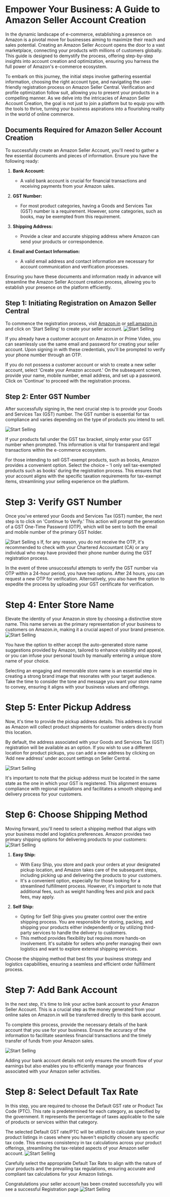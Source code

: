 # Empower Your Business: A Guide to Amazon Seller Account Creation

In the dynamic landscape of e-commerce, establishing a presence on Amazon is a pivotal move for businesses aiming to maximize their reach and sales potential. Creating an Amazon Seller Account opens the door to a vast marketplace, connecting your products with millions of customers globally. This guide is designed to demystify the process, offering step-by-step insights into account creation and optimization, ensuring you harness the full power of Amazon's e-commerce ecosystem.

To embark on this journey, the initial steps involve gathering essential information, choosing the right account type, and navigating the user-friendly registration process on Amazon Seller Central. Verification and profile optimization follow suit, allowing you to present your products in a compelling manner. As we delve into the intricacies of Amazon Seller Account Creation, the goal is not just to join a platform but to equip you with the tools to thrive, turning your business aspirations into a flourishing reality in the world of online commerce.

## Documents Required for Amazon Seller Account Creation

To successfully create an Amazon Seller Account, you'll need to gather a few essential documents and pieces of information. Ensure you have the following ready:

1. **Bank Account:**

   - A valid bank account is crucial for financial transactions and receiving payments from your Amazon sales.

2. **GST Number:**

   - For most product categories, having a Goods and Services Tax (GST) number is a requirement. However, some categories, such as books, may be exempted from this requirement.

3. **Shipping Address:**

   - Provide a clear and accurate shipping address where Amazon can send your products or correspondence.

4. **Email and Contact Information:**
   - A valid email address and contact information are necessary for account communication and verification processes.

Ensuring you have these documents and information ready in advance will streamline the Amazon Seller Account creation process, allowing you to establish your presence on the platform efficiently.

## Step 1: Initiating Registration on Amazon Seller Central

To commence the registration process, visit [Amazon.in](https://www.amazon.in) or [sell.amazon.in](https://sell.amazon.in) and click on 'Start Selling' to create your seller account.
![Start Selling](/docs/content/amazon/amazon-seller-onboarding.gif)

If you already have a customer account on Amazon.in or Prime Video, you can seamlessly use the same email and password for creating your seller account. Upon signing in with these credentials, you'll be prompted to verify your phone number through an OTP.

If you do not possess a customer account or wish to create a new seller account, select 'Create your Amazon account.' On the subsequent screen, provide your name, mobile number, email address, and set up a password. Click on ‘Continue’ to proceed with the registration process.

## Step 2: Enter GST Number

After successfully signing in, the next crucial step is to provide your Goods and Services Tax (GST) number. The GST number is essential for tax compliance and varies depending on the type of products you intend to sell.

![Start Selling](/docs/content/amazon/amazon-seller-onboarding-1.png)

If your products fall under the GST tax bracket, simply enter your GST number when prompted. This information is vital for transparent and legal transactions within the e-commerce ecosystem.

For those intending to sell GST-exempt products, such as books, Amazon provides a convenient option. Select the choice – ‘I only sell tax-exempted products such as books’ during the registration process. This ensures that your account aligns with the specific taxation requirements for tax-exempt items, streamlining your selling experience on the platform.

# Step 3: Verify GST Number

Once you've entered your Goods and Services Tax (GST) number, the next step is to click on 'Continue to Verify.’ This action will prompt the generation of a GST One-Time Password (OTP), which will be sent to both the email and mobile number of the primary GST holder.

![Start Selling](/docs/content/amazon/amazon-seller-onboarding-2.gif)
s
If, for any reason, you do not receive the OTP, it's recommended to check with your Chartered Accountant (CA) or any individual who may have provided their phone number during the GST registration process.

In the event of three unsuccessful attempts to verify the GST number via OTP within a 24-hour period, you have two options. After 24 hours, you can request a new OTP for verification. Alternatively, you also have the option to expedite the process by uploading your GST certificate for verification.

# Step 4: Enter Store Name

Elevate the identity of your Amazon.in store by choosing a distinctive store name. This name serves as the primary representation of your business to customers on Amazon.in, making it a crucial aspect of your brand presence.
![Start Selling](/docs/content/amazon/amazon-seller-onboarding-3.png)

You have the option to either accept the auto-generated store name suggestions provided by Amazon, tailored to enhance visibility and appeal, or you can infuse your personal touch by manually entering a unique store name of your choice.

Selecting an engaging and memorable store name is an essential step in creating a strong brand image that resonates with your target audience. Take the time to consider the tone and message you want your store name to convey, ensuring it aligns with your business values and offerings.

# Step 5: Enter Pickup Address

Now, it's time to provide the pickup address details. This address is crucial as Amazon will collect product shipments for customer orders directly from this location.

By default, the address associated with your Goods and Services Tax (GST) registration will be available as an option. If you wish to use a different location for product pickups, you can add a new address by clicking on ‘Add new address’ under account settings on Seller Central.

![Start Selling](/docs/content/amazon/amazon-seller-onboarding-4.png)

It's important to note that the pickup address must be located in the same state as the one in which your GST is registered. This alignment ensures compliance with regional regulations and facilitates a smooth shipping and delivery process for your customers.

# Step 6: Choose Shipping Method

Moving forward, you'll need to select a shipping method that aligns with your business model and logistics preferences. Amazon provides two primary shipping options for delivering products to your customers:
![Start Selling](/docs/content/amazon/amazon-seller-onboarding-5.png)

1. **Easy Ship:**

   - With Easy Ship, you store and pack your orders at your designated pickup location, and Amazon takes care of the subsequent steps, including picking up and delivering the products to your customers.
   - It's a convenient option, especially for those looking for a streamlined fulfillment process. However, it's important to note that additional fees, such as weight handling fees and pick and pack fees, may apply.

2. **Self Ship:**
   - Opting for Self Ship gives you greater control over the entire shipping process. You are responsible for storing, packing, and shipping your products either independently or by utilizing third-party services to handle the delivery to customers.
   - This method provides flexibility but requires more hands-on involvement. It's suitable for sellers who prefer managing their own logistics and want to explore external shipping services.

Choose the shipping method that best fits your business strategy and logistics capabilities, ensuring a seamless and efficient order fulfillment process.

# Step 7: Add Bank Account

In the next step, it's time to link your active bank account to your Amazon Seller Account. This is a crucial step as the money generated from your online sales on Amazon.in will be transferred directly to this bank account.

To complete this process, provide the necessary details of the bank account that you use for your business. Ensure the accuracy of the information to facilitate seamless financial transactions and the timely transfer of funds from your Amazon sales.

![Start Selling](/docs/content/amazon/amazon-seller-onboarding-6.png)

Adding your bank account details not only ensures the smooth flow of your earnings but also enables you to efficiently manage your finances associated with your Amazon seller activities.

# Step 8: Select Default Tax Rate

In this step, you are required to choose the Default GST rate or Product Tax Code (PTC). This rate is predetermined for each category, as specified by the government. It represents the percentage of taxes applicable to the sale of products or services within that category.

The selected Default GST rate/PTC will be utilized to calculate taxes on your product listings in cases where you haven't explicitly chosen any specific tax code. This ensures consistency in tax calculations across your product offerings, streamlining the tax-related aspects of your Amazon seller account.
![Start Selling](/docs/content/amazon/amazon-seller-onboarding-7.png)

Carefully select the appropriate Default Tax Rate to align with the nature of your products and the prevailing tax regulations, ensuring accurate and compliant tax calculations for your Amazon listings.

Congratulations your seller account has been created successfully you will see a successful Registration page
![Start Selling](/docs/content/amazon/amazon-seller-onboarding-8.png)
